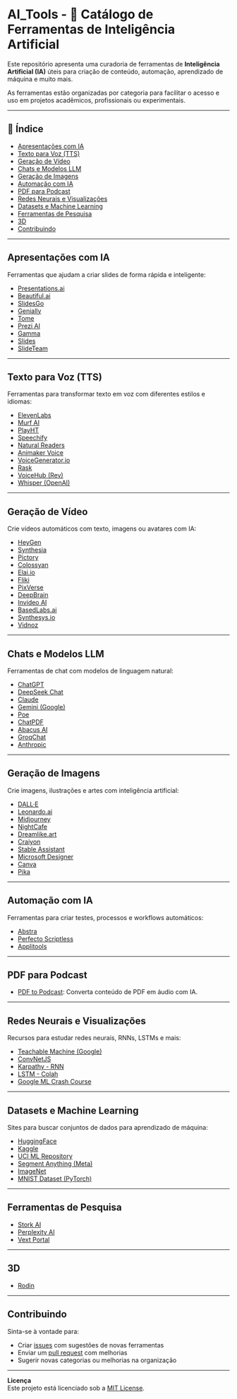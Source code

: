 # AI_Tools - 🧠 Catálogo de Ferramentas de Inteligência Artificial

Este repositório apresenta uma curadoria de ferramentas de **Inteligência Artificial (IA)** úteis para criação de conteúdo, automação, aprendizado de máquina e muito mais.

As ferramentas estão organizadas por categoria para facilitar o acesso e uso em projetos acadêmicos, profissionais ou experimentais.

---

## 📑 Índice

- [Apresentações com IA](#apresentações-com-ia)
- [Texto para Voz (TTS)](#texto-para-voz-tts)
- [Geração de Vídeo](#geração-de-vídeo)
- [Chats e Modelos LLM](#chats-e-modelos-llm)
- [Geração de Imagens](#geração-de-imagens)
- [Automação com IA](#automação-com-ia)
- [PDF para Podcast](#pdf-para-podcast)
- [Redes Neurais e Visualizações](#redes-neurais-e-visualizações)
- [Datasets e Machine Learning](#datasets-e-machine-learning)
- [Ferramentas de Pesquisa](#ferramentas-de-pesquisa)
- [3D](#3d)
- [Contribuindo](#contribuindo)

---

## Apresentações com IA

Ferramentas que ajudam a criar slides de forma rápida e inteligente:

- [Presentations.ai](https://www.presentations.ai/)
- [Beautiful.ai](https://www.beautiful.ai/)
- [SlidesGo](https://slidesgo.com/pt/)
- [Genially](https://app.genially.com/)
- [Tome](https://tome.app/)
- [Prezi AI](https://prezi.com/pt/features/ai/)
- [Gamma](https://gamma.app/)
- [Slides](https://slides.com/)
- [SlideTeam](https://www.slideteam.net/)

---

## Texto para Voz (TTS)

Ferramentas para transformar texto em voz com diferentes estilos e idiomas:

- [ElevenLabs](https://beta.elevenlabs.io/speech-synthesis)
- [Murf AI](https://murf.ai/)
- [PlayHT](https://play.ht/)
- [Speechify](https://speechify.com/)
- [Natural Readers](https://www.naturalreaders.com/)
- [Animaker Voice](https://www.animaker.co/voice)
- [VoiceGenerator.io](https://voicegenerator.io/)
- [Rask](https://app.rask.ai/voices)
- [VoiceHub (Rev)](https://www.rev.com/services/voicehub)
- [Whisper (OpenAI)](https://github.com/openai/whisper)

---

## Geração de Vídeo

Crie vídeos automáticos com texto, imagens ou avatares com IA:

- [HeyGen](https://app.heygen.com/home)
- [Synthesia](https://www.synthesia.io/)
- [Pictory](https://pictory.ai/)
- [Colossyan](https://www.colossyan.com/)
- [Elai.io](https://elai.io/)
- [Fliki](https://fliki.ai/)
- [PixVerse](https://app.pixverse.ai/create/video/character)
- [DeepBrain](https://www.deepbrain.io/aistudios)
- [Invideo AI](https://invideo.io/)
- [BasedLabs.ai](https://www.basedlabs.ai/)
- [Synthesys.io](https://synthesys.io/)
- [Vidnoz](https://pt.vidnoz.com/)

---

## Chats e Modelos LLM

Ferramentas de chat com modelos de linguagem natural:

- [ChatGPT](https://chat.openai.com/chat)
- [DeepSeek Chat](https://chat.deepseek.com/)
- [Claude](https://claude.ai/)
- [Gemini (Google)](https://gemini.google.com/app)
- [Poe](https://poe.com/)
- [ChatPDF](https://www.chatpdf.com/)
- [Abacus AI](https://abacus.ai/)
- [GroqChat](https://groq.com/)
- [Anthropic](https://www.anthropic.com/index/introducing-claude)

---

## Geração de Imagens

Crie imagens, ilustrações e artes com inteligência artificial:

- [DALL·E](https://labs.openai.com/)
- [Leonardo.ai](https://app.leonardo.ai/image-generation)
- [Midjourney](https://www.midjourney.com/app/)
- [NightCafe](https://creator.nightcafe.studio/)
- [Dreamlike.art](https://dreamlike.art/)
- [Craiyon](https://www.craiyon.com/)
- [Stable Assistant](https://stability.ai/stable-assistant)
- [Microsoft Designer](https://designer.microsoft.com/)
- [Canva](https://www.canva.com/pt_br/)
- [Pika](https://pika.art/home)

---

## Automação com IA

Ferramentas para criar testes, processos e workflows automáticos:

- [Abstra](https://www.abstra.io/)
- [Perfecto Scriptless](https://www.perfecto.io/products/scriptless)
- [Applitools](https://applitools.com/)

---

## PDF para Podcast

- [PDF to Podcast](https://pdf-to-podcast.com/): Converta conteúdo de PDF em áudio com IA.

---

## Redes Neurais e Visualizações

Recursos para estudar redes neurais, RNNs, LSTMs e mais:

- [Teachable Machine (Google)](https://teachablemachine.withgoogle.com/)
- [ConvNetJS](https://cs.stanford.edu/people/karpathy/convnetjs/demo/classify2d.html)
- [Karpathy - RNN](https://karpathy.github.io/2015/05/21/rnn-effectiveness/)
- [LSTM - Colah](https://colah.github.io/posts/2015-08-Understanding-LSTMs/)
- [Google ML Crash Course](https://developers.google.com/machine-learning/crash-course/linear-regression/gradient-descent?hl=pt-br)

---

## Datasets e Machine Learning

Sites para buscar conjuntos de dados para aprendizado de máquina:

- [HuggingFace](https://huggingface.co/)
- [Kaggle](https://www.kaggle.com/)
- [UCI ML Repository](https://archive.ics.uci.edu/)
- [Segment Anything (Meta)](https://segment-anything.com/)
- [ImageNet](https://www.image-net.org/)
- [MNIST Dataset (PyTorch)](https://pytorch.org/vision/main/generated/torchvision.datasets.MNIST.html)

---

## Ferramentas de Pesquisa

- [Stork AI](https://www.stork.ai/)
- [Perplexity AI](https://www.perplexity.ai/)
- [Vext Portal](https://app.vextapp.com/)

---
## 3D

- [Rodin](https://hyper3d.ai/)

---

## Contribuindo

Sinta-se à vontade para:

- Criar [issues](https://github.com/seu-usuario/seu-repo/issues) com sugestões de novas ferramentas
- Enviar um [pull request](https://github.com/seu-usuario/seu-repo/pulls) com melhorias
- Sugerir novas categorias ou melhorias na organização

---

**Licença**  
Este projeto está licenciado sob a [MIT License](LICENSE).

